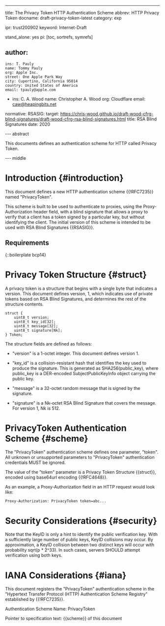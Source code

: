 ---
title: The Privacy Token HTTP Authentication Scheme
abbrev: HTTP Privacy Token
docname: draft-privacy-token-latest
category: exp

ipr: trust200902
keyword: Internet-Draft

stand_alone: yes
pi: [toc, sortrefs, symrefs]

author:
 -
    ins: T. Pauly
    name: Tommy Pauly
    org: Apple Inc.
    street: One Apple Park Way
    city: Cupertino, California 95014
    country: United States of America
    email: tpauly@apple.com
 -  ins: C. A. Wood
    name: Christopher A. Wood
    org: Cloudflare
    email: caw@heapingbits.net


normative:
    RSASIG:
      target: https://chris-wood.github.io/draft-wood-cfrg-blind-signatures/draft-wood-cfrg-rsa-blind-signatures.html
      title: RSA Blind Signatures
      date: 2020

--- abstract

This documents defines an authentication scheme for HTTP called Privacy Token.

--- middle

# Introduction {#introduction}

This document defines a new HTTP authentication scheme {{!RFC7235}}
named "PrivacyToken".

This scheme is built to be used to authenticate to proxies, using the
Proxy-Authorization header field, with a blind signature that allows a proxy
to verify that a client has a token signed by a particular key, but without
identifying the client. The initial version of this scheme is intended to be
used with RSA Blind Signatures {{RSASIG}}.

## Requirements

{::boilerplate bcp14}

# Privacy Token Structure {#struct}

A privacy token is a structure that begins with a single byte that indicates
a version. This document defines version, 1, which indicates use of
private tokens based on RSA Blind Signatures, and determines the rest
of the structure contents.

~~~
struct {
    uint8_t version;
    uint8_t key_id[32];
    uint8_t message[32];
    uint8_t signature[Nk];
} Token;
~~~

The structure fields are defined as follows:

- "version" is a 1-octet integer. This document defines version 1.

- "key_id" is a collision-resistant hash that identifies the key used to produce
the signature. This is generated as SHA256(public_key), where public_key
is a DER-encoded SubjectPublicKeyInfo object carrying the public key.

- "message" is a 32-octet random message that is signed by the
signature.

- "signature" is a Nk-octet RSA Blind Signature that covers the message.
For version 1, Nk is 512.

# PrivacyToken Authentication Scheme {#scheme}

The "PrivacyToken" authentication scheme defines one parameter, "token".
All unknown or unsupported parameters to "PrivacyToken" authentication
credentials MUST be ignored.

The value of the "token" parameter is a Privacy Token Structure {{struct}},
encoded using base64url encoding {{!RFC4648}}.

As an example, a Proxy-Authorization field in an HTTP request would look like:

~~~
Proxy-Authorization: PrivacyToken token=abc...
~~~

# Security Considerations {#security}

Note that the KeyID is only a hint to identify the public verification key. With
a sufficiently large number of public keys, KeyID collisions may occur.
By approximation, a KeyID collision between two distinct keys will occur
with probability sqrt(p * 2^33). In such cases, servers SHOULD attempt
verification using both keys.

# IANA Considerations {#iana}

This document registers the "PrivacyToken" authentication scheme in the
"Hypertext Transfer Protocol (HTTP) Authentication Scheme Registry"
established by {{!RFC7235}}.

Authentication Scheme Name:  PrivacyToken

Pointer to specification text:  {{scheme}} of this document
